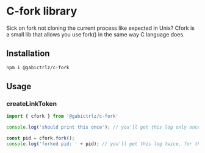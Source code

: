 # C-fork library
Sick on fork not cloning the current process like expected in Unix?
Cfork is a small lib that allows you use fork() in the same way C language does.

## Installation

```bash
npm i @gabictrlz/c-fork
```

## Usage

### createLinkToken

```javascript
import { cfork } from '@gabictrlz/c-fork'

console.log('should print this once'); // you'll get this log only once

const pid = cfork.fork();
console.log('forked pid: ' + pid); // you'll get this log twice, for the parent and child

```
